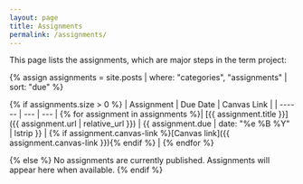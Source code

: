 ```yaml
---
layout: page
title: Assignments
permalink: /assignments/
---
```


This page lists the assignments, which are major steps in the term project:

{% assign assignments = site.posts | where: "categories", "assignments" | sort: "due" %}

{% if assignments.size > 0 %}
| Assignment | Due Date | Canvas Link |
| ------ | --- | --- |
{% for assignment in assignments %}| [{{ assignment.title }}]({{ assignment.url | relative_url }}) | {{ assignment.due | date: "%e %B %Y" | lstrip }} | {% if assignment.canvas-link %}[Canvas link]({{ assignment.canvas-link }}){% endif %} |
{% endfor %}

{% else %}
No assignments are currently published. Assignments will appear here when available.
{% endif %}
